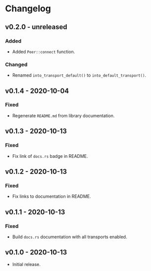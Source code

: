 # Changelog

## v0.2.0 - unreleased
### Added
- Added `Peer::connect` function.

### Changed
- Renamed `into_transport_default()` to `into_default_transport()`.

## v0.1.4 - 2020-10-04
### Fixed
- Regenerate `README.md` from library documentation.

## v0.1.3 - 2020-10-13
### Fixed
- Fix link of `docs.rs` badge in README.

## v0.1.2 - 2020-10-13
### Fixed
- Fix links to documentation in README.

## v0.1.1 - 2020-10-13
### Fixed
- Build `docs.rs` documentation with all transports enabled.

## v0.1.0 - 2020-10-13
- Initial release.
